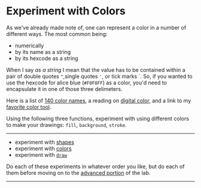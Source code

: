 # Experiment with Colors
As we've already made note of, one can represent a color in a number of different ways. The most common being:

* numerically
* by its name as a string
* by its hexcode as a string

When I say _as a string_ I mean that the value has to be contained within a pair of double quotes `"`,single quotes `'`, or tick marks \`. So, if you wanted to use the hexcode for alice blue (`#F0F8FF`) as a color, you'd need to encapsulate it in one of those three delimeters. 

Here is a list of [140 color names](https://www.w3schools.com/colors/colors_names.asp), a reading on [digital color](https://p5js.org/learn/color.html), and a link to my [favorite color tool](https://color.adobe.com/create). 

Using the following three functions, experiment with using different colors to make your drawings: `fill`, `background`, `stroke`.

---

* experiment with [shapes](./5.md)
* experiment with [colors](./6.md)
* experiment with [`draw`](./7.md)

Do each of these experiments in whatever order you like, but do each of them before moving on to the [advanced portion](./8.md) of the lab. 

---
